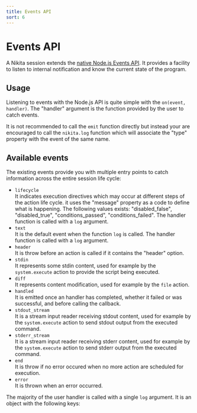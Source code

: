 ```yaml
---
title: Events API
sort: 6
---
```


# Events API

A Nikita session extends the [native Node.js Events API](https://nodejs.org/api/events.html). It provides a facility to listen to internal notification and know the current state of the program.

## Usage

Listening to events with the Node.js API is quite simple with the `on(event, handler)`. The "handler" argument is the function provided by the user to catch events. 

It is not recommended to call the `emit` function directly but instead your are encouraged to call the `nikita.log` function which will associate the "type" property with the event of the same name.

## Available events

The existing events provide you with multiple entry points to catch information across the entire session life cycle:

- `lifecycle`   
  It indicates execution directives which may occur at different steps of the action life cycle. it uses the "message" property as a code to define what is happening. The following values exists: "disabled_false", "disabled_true", "conditions_passed", "conditions_failed". The handler function is called with a `log` argument.
- `text`   
  It is the default event when the function `log` is called. The handler function is called with a `log` argument.
- `header`   
  It is throw before an action is called if it contains the "header" option.
- `stdin`   
  It represents some stdin content, used for example by the `system.execute` action to provide the script being executed.
- `diff`   
  It represents content modification, used for example by the `file` action.
- `handled`   
  It is emitted once an handler has completed, whether it failed or was successful, and before calling the callback.
- `stdout_stream`   
  It is a stream input reader receiving stdout content, used for example by the `system.execute` action to send stdout output from the executed command.
- `stderr_stream`   
  It is a stream input reader receiving stderr content, used for example by the `system.execute` action to send stderr output from the executed command.
- `end`   
  It is throw if no error occured when no more action are scheduled for execution.
- `error`   
  It is thrown when an error occurred.

The majority of the user handler is called with a single `log` argument. It is an object with the following keys:
